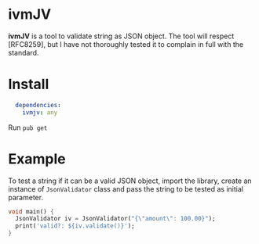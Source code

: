 # ivmJV 

**ivmJV** is a tool to validate string as JSON object.
The tool will respect [RFC8259], but I have not thoroughly tested it to complain in full with the standard.

# Install
```yaml
  dependencies:
    ivmjv: any
```
Run `pub get`

# Example

To test a string if it can be a valid JSON object, import the library,
create an instance of `JsonValidator` class and pass the string to be tested as initial parameter.

```dart
void main() {
  JsonValidator iv = JsonValidator("{\"amount\": 100.00}");
  print('valid?: ${iv.validate()}');
}
```
